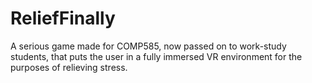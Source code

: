 # ReliefFinally
A serious game made for COMP585, now passed on to work-study students, that puts the user in a fully immersed VR environment for the purposes of relieving stress.
